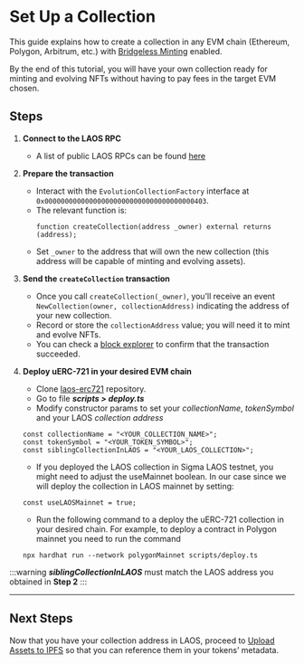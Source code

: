 # Set Up a Collection

This guide explains how to create a collection in any EVM chain (Ethereum, Polygon, Arbitrum, etc.) with [Bridgeless Minting](/learn/bridgeless-minting/introduction) enabled.

By the end of this tutorial, you will have your own collection ready for minting and evolving NFTs without having to pay fees in the target EVM chosen.

## Steps

1. **Connect to the LAOS RPC**

   - A list of public LAOS RPCs can be found [here](/learn/introduction/laos-and-its-testnet)

2. **Prepare the transaction**

   - Interact with the `EvolutionCollectionFactory` interface at
     `0x0000000000000000000000000000000000000403`.
   - The relevant function is:
     ```solidity
     function createCollection(address _owner) external returns (address);
     ```
   - Set `_owner` to the address that will own the new collection (this address will be capable of minting and evolving assets).

3. **Send the `createCollection` transaction**

   - Once you call `createCollection(_owner)`, you’ll receive an event `NewCollection(owner, collectionAddress)` indicating the address of your new collection.
   - Record or store the `collectionAddress` value; you will need it to mint and evolve NFTs.
   - You can check a [block explorer](https://sigma.explorer.laosnetwork.io/) to confirm that the transaction succeeded.

4. **Deploy uERC-721 in your desired EVM chain**

   - Clone [laos-erc721](https://github.com/freeverseio/laos-erc721) repository.
   - Go to file **_scripts > deploy.ts_**
   - Modify constructor params to set your _collectionName_, _tokenSymbol_ and your LAOS _collection address_

   ```
   const collectionName = "<YOUR_COLLECTION_NAME>";
   const tokenSymbol = "<YOUR_TOKEN_SYMBOL>";
   const siblingCollectionInLAOS = "<YOUR_LAOS_COLLECTION>";
   ```

   - If you deployed the LAOS collection in Sigma LAOS testnet, you might need to adjust the useMainnet boolean. In our case since we will deploy the collection in LAOS mainnet by setting:

   ```
   const useLAOSMainnet = true;
   ```

   - Run the following command to a deploy the uERC-721 collection in your desired chain.
     For example, to deploy a contract in Polygon mainnet you need to run the command

   ```
   npx hardhat run --network polygonMainnet scripts/deploy.ts
   ```

:::warning
_**siblingCollectionInLAOS**_ must match the LAOS address you obtained in **Step 2**
:::

---

## Next Steps

Now that you have your collection address in LAOS, proceed to [Upload Assets to IPFS](../upload-ipfs.md) so that you can reference them in your tokens’ metadata.
